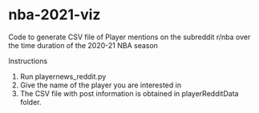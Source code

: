 # nba-2021-viz

Code to generate CSV file of Player mentions on the subreddit r/nba over the time duration of the 2020-21 NBA season

Instructions
1. Run playernews_reddit.py
2. Give the name of the player you are interested in
3. The CSV file with post information is obtained in playerRedditData folder.


